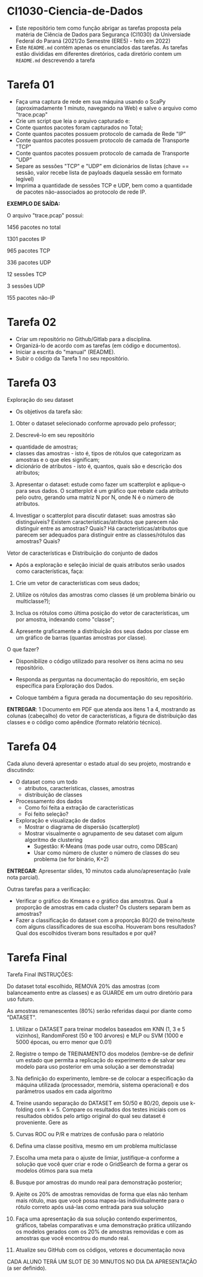 # CI1030-Ciencia-de-Dados

- Este repositório tem como função abrigar as tarefas proposta pela matéria de Ciência de Dados para Segurança (CI1030) da Universiade Federal do Paraná (2021/2o Semestre (ERE5) - feito em 2022)
- Este `README.md` contém apenas os enunciados das tarefas. As tarefas estão divididas em diferentes diretórios, cada diretório contem um `README.md` descrevendo a tarefa

# Tarefa 01

- Faça uma captura de rede em sua máquina usando o ScaPy (aproximadamente 1 minuto, navegando na Web) e salve o arquivo como "trace.pcap"
- Crie um script que leia o arquivo capturado e:
- Conte quantos pacotes foram capturados no Total;
- Conte quantos pacotes possuem protocolo de camada de Rede "IP"
- Conte quantos pacotes possuem protocolo de camada de Transporte "TCP"
- Conte quantos pacotes possuem protocolo de camada de Transporte "UDP"
- Separe as sessões "TCP" e "UDP" em dicionários de listas (chave == sessão, valor recebe lista de payloads daquela sessão em formato legível)
- Imprima a quantidade de sessões TCP e UDP, bem como a quantidade de pacotes não-associados ao protocolo de rede IP.

__EXEMPLO DE SAÍDA:__

O arquivo "trace.pcap" possui:

1456 pacotes no total

1301 pacotes IP

965 pacotes TCP

336 pacotes UDP

12 sessões TCP

3 sessões UDP

155 pacotes não-IP


# Tarefa 02
- Criar um repositório no Github/Gitlab para a disciplina.
- Organizá-lo de acordo com as tarefas (em código e documentos).
- Iniciar a escrita do "manual" (README).
- Subir o código da Tarefa 1 no seu repositório.

# Tarefa 03

Exploração do seu dataset

- Os objetivos da tarefa são:

1. Obter o dataset selecionado conforme aprovado pelo professor;

2. Descrevê-lo em seu repositório
- quantidade de amostras;
- classes das amostras - isto é, tipos de rótulos que categorizam as amostras e o que eles significam;
- dicionário de atributos - isto é, quantos, quais são e descrição dos atributos;

3. Apresentar o dataset: estude como fazer um scatterplot e aplique-o para seus dados. O scatterplot é um gráfico que rebate cada atributo pelo outro, gerando uma matriz N por N, onde N é o número de atributos.

4. Investigar o scatterplot para discutir dataset: suas amostras são distinguíveis? Existem características/atributos que parecem não distinguir entre as amostras? Quais? Há características/atributos que parecem ser adequados para distinguir entre as classes/rótulos das amostras? Quais?

Vetor de características e Distribuição do conjunto de dados

- Após a exploração e seleção inicial de quais atributos serão usados como características, faça:

1. Crie um vetor de características com seus dados;

2. Utilize os rótulos das amostras como classes (é um problema binário ou multiclasse?);

3. Inclua os rótulos como última posição do vetor de características, um por amostra, indexando como "classe";

4. Apresente graficamente a distribuição dos seus dados por classe em um gráfico de barras (quantas amostras por classe).

O que fazer?

- Disponibilize o código utilizado para resolver os itens acima no seu repositório. 

- Responda as perguntas na documentação do repositório, em seção específica para Exploração dos Dados.

- Coloque também a figura gerada na documentação do seu repositório. 

__ENTREGAR__: 1 Documento em PDF que atenda aos itens 1 a 4, mostrando as colunas (cabeçalho) do vetor de características, a figura de distribuição das classes e o código como apêndice (formato relatório técnico). 

# Tarefa 04

Cada aluno deverá apresentar o estado atual do seu projeto, mostrando e discutindo:

- O dataset como um todo
    - atributos, características, classes, amostras
    - distribuição de classes
- Processamento dos dados
    - Como foi feita a extração de características
    - Foi feito seleção?
- Exploração e visualização de dados
    - Mostrar o diagrama de dispersão (scatterplot)
    - Mostrar visualmente o agrupamento de seu dataset com algum algoritmo de clustering
        - Sugestão: K-Means (mas pode usar outro, como DBScan)
        - Usar como número de cluster o número de classes do seu problema (se for binário, K=2)

__ENTREGAR__: Apresentar slides, 10 minutos cada aluno/apresentação (vale nota parcial).

Outras tarefas para a verificação:
    
- Verificar o gráfico do Kmeans e o gráfico das amostras. Qual a proporção de amostras em cada cluster? Os clusters separam bem as amostras?
- Fazer a classificação do dataset com a proporção 80/20 de treino/teste com alguns classificadores de sua escolha. Houveram bons resultados? Qual dos escolhidos tiveram bons resultados e por quê?


# Tarefa Final

Tarefa Final
INSTRUÇÕES:

Do dataset total escolhido, REMOVA 20% das amostras (com balanceamento entre as classes) e as GUARDE em um outro diretório para uso futuro.

As amostras remanescentes (80%) serão referidas daqui por diante como "DATASET".

1. Utilizar o DATASET para treinar modelos baseados em KNN (1, 3 e 5 vizinhos), RandomForest (50 e 100 árvores) e MLP ou SVM (1000 e 5000 épocas, ou erro menor que 0.01)

2. Registre o tempo de TREINAMENTO dos modelos (lembre-se de definir um estado que permita a replicação do experimento e de salvar seu modelo para uso posterior em uma solução a ser demonstrada)

3. Na definição do experimento, lembre-se de colocar a especificação da máquina utilizada (processador, memória, sistema operacional) e dos parâmetros usados em cada algoritmo

4. Treine usando separação do DATASET em 50/50 e 80/20, depois use k-folding com k = 5. Compare os resultados dos testes iniciais com os resultados obtidos pelo artigo original do qual seu dataset é proveniente. Gere as

5. Curvas ROC ou P/R e matrizes de confusão para o relatório

6. Defina uma classe positiva, mesmo em um problema multiclasse

7. Escolha uma meta para o ajuste de limiar, justifique-a conforme a solução que você quer criar e rode o GridSearch de forma a gerar os modelos ótimos para sua meta

8. Busque por amostras do mundo real para demonstração posterior;

9. Ajeite os 20% de amostras removidas de forma que elas não tenham mais rótulo, mas que você possa mapea-las individualmente para o rótulo correto após usá-las como entrada para sua solução

10. Faça uma apresentação da sua solução contendo experimentos, gráficos, tabelas comparativas e uma demonstração prática utilizando os modelos gerados com os 20% de amostras removidas e com as amostras que você encontrou do mundo real.

11. Atualize seu GitHub com os códigos, vetores e documentação nova

CADA ALUNO TERÁ UM SLOT DE 30 MINUTOS NO DIA DA APRESENTAÇÃO (a ser definido).